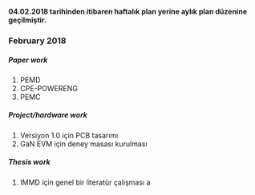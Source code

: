 **04.02.2018 tarihinden itibaren haftalık plan yerine aylık plan düzenine geçilmiştir.**

### February 2018
##### Paper work
1. PEMD
2. CPE-POWERENG
3. PEMC

##### Project/hardware work
1. Versiyon 1.0 için PCB tasarımı
2. GaN EVM için deney masası kurulması

##### Thesis work
1. IMMD için genel bir literatür çalışması
a
